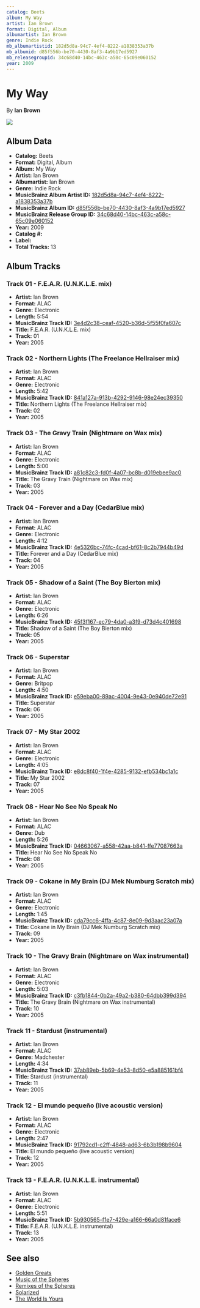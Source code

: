 ```yaml
---
catalog: Beets
album: My Way
artist: Ian Brown
format: Digital, Album
albumartist: Ian Brown
genre: Indie Rock
mb_albumartistid: 182d5d8a-94c7-4ef4-8222-a1838353a37b
mb_albumid: d85f556b-be70-4430-8af3-4a9b17ed5927
mb_releasegroupid: 34c68d40-14bc-463c-a58c-65c09e060152
year: 2009
---
```


# My Way

By **Ian Brown**

![](../../assets/beetscovers/Ian_Brown-My_Way.jpg)

## Album Data

- **Catalog:** Beets
- **Format:** Digital, Album
- **Album:** My Way
- **Artist:** Ian Brown
- **Albumartist:** Ian Brown
- **Genre:** Indie Rock
- **MusicBrainz Album Artist ID:** [182d5d8a-94c7-4ef4-8222-a1838353a37b](https://musicbrainz.org/artist/182d5d8a-94c7-4ef4-8222-a1838353a37b)
- **MusicBrainz Album ID:** [d85f556b-be70-4430-8af3-4a9b17ed5927](https://musicbrainz.org/release/d85f556b-be70-4430-8af3-4a9b17ed5927)
- **MusicBrainz Release Group ID:** [34c68d40-14bc-463c-a58c-65c09e060152](https://musicbrainz.org/release-group/34c68d40-14bc-463c-a58c-65c09e060152)
- **Year:** 2009
- **Catalog #:** 
- **Label:** 
- **Total Tracks:** 13

## Album Tracks

### Track 01 - F.E.A.R. (U.N.K.L.E. mix)

- **Artist:** Ian Brown
- **Format:** ALAC
- **Genre:** Electronic
- **Length:** 5:54
- **MusicBrainz Track ID:** [3e4d2c38-ceaf-4520-b36d-5f55f0fa607c](https://musicbrainz.org/recording/3e4d2c38-ceaf-4520-b36d-5f55f0fa607c)
- **Title:** F.E.A.R. (U.N.K.L.E. mix)
- **Track:** 01
- **Year:** 2005

### Track 02 - Northern Lights (The Freelance Hellraiser mix)

- **Artist:** Ian Brown
- **Format:** ALAC
- **Genre:** Electronic
- **Length:** 5:42
- **MusicBrainz Track ID:** [841a127a-913b-4292-9146-98e24ec39350](https://musicbrainz.org/recording/841a127a-913b-4292-9146-98e24ec39350)
- **Title:** Northern Lights (The Freelance Hellraiser mix)
- **Track:** 02
- **Year:** 2005

### Track 03 - The Gravy Train (Nightmare on Wax mix)

- **Artist:** Ian Brown
- **Format:** ALAC
- **Genre:** Electronic
- **Length:** 5:00
- **MusicBrainz Track ID:** [a81c82c3-fd0f-4a07-bc8b-d019ebee9ac0](https://musicbrainz.org/recording/a81c82c3-fd0f-4a07-bc8b-d019ebee9ac0)
- **Title:** The Gravy Train (Nightmare on Wax mix)
- **Track:** 03
- **Year:** 2005

### Track 04 - Forever and a Day (CedarBlue mix)

- **Artist:** Ian Brown
- **Format:** ALAC
- **Genre:** Electronic
- **Length:** 4:12
- **MusicBrainz Track ID:** [4e5326bc-74fc-4cad-bf61-8c2b7944b49d](https://musicbrainz.org/recording/4e5326bc-74fc-4cad-bf61-8c2b7944b49d)
- **Title:** Forever and a Day (CedarBlue mix)
- **Track:** 04
- **Year:** 2005

### Track 05 - Shadow of a Saint (The Boy Bierton mix)

- **Artist:** Ian Brown
- **Format:** ALAC
- **Genre:** Electronic
- **Length:** 6:26
- **MusicBrainz Track ID:** [45f3f167-ec79-4da0-a3f9-d73d4c401698](https://musicbrainz.org/recording/45f3f167-ec79-4da0-a3f9-d73d4c401698)
- **Title:** Shadow of a Saint (The Boy Bierton mix)
- **Track:** 05
- **Year:** 2005

### Track 06 - Superstar

- **Artist:** Ian Brown
- **Format:** ALAC
- **Genre:** Britpop
- **Length:** 4:50
- **MusicBrainz Track ID:** [e59eba00-89ac-4004-9e43-0e940de72e91](https://musicbrainz.org/recording/e59eba00-89ac-4004-9e43-0e940de72e91)
- **Title:** Superstar
- **Track:** 06
- **Year:** 2005

### Track 07 - My Star 2002

- **Artist:** Ian Brown
- **Format:** ALAC
- **Genre:** Electronic
- **Length:** 4:05
- **MusicBrainz Track ID:** [e8dc8f40-1f4e-4285-9132-efb534bc1a1c](https://musicbrainz.org/recording/e8dc8f40-1f4e-4285-9132-efb534bc1a1c)
- **Title:** My Star 2002
- **Track:** 07
- **Year:** 2005

### Track 08 - Hear No See No Speak No

- **Artist:** Ian Brown
- **Format:** ALAC
- **Genre:** Dub
- **Length:** 5:26
- **MusicBrainz Track ID:** [04663067-a558-42aa-b841-ffe77087663a](https://musicbrainz.org/recording/04663067-a558-42aa-b841-ffe77087663a)
- **Title:** Hear No See No Speak No
- **Track:** 08
- **Year:** 2005

### Track 09 - Cokane in My Brain (DJ Mek Numburg Scratch mix)

- **Artist:** Ian Brown
- **Format:** ALAC
- **Genre:** Electronic
- **Length:** 1:45
- **MusicBrainz Track ID:** [cda79cc6-4ffa-4c87-8e09-9d3aac23a07a](https://musicbrainz.org/recording/cda79cc6-4ffa-4c87-8e09-9d3aac23a07a)
- **Title:** Cokane in My Brain (DJ Mek Numburg Scratch mix)
- **Track:** 09
- **Year:** 2005

### Track 10 - The Gravy Brain (Nightmare on Wax instrumental)

- **Artist:** Ian Brown
- **Format:** ALAC
- **Genre:** Electronic
- **Length:** 5:03
- **MusicBrainz Track ID:** [c3fb1844-0b2a-49a2-b380-64dbb399d394](https://musicbrainz.org/recording/c3fb1844-0b2a-49a2-b380-64dbb399d394)
- **Title:** The Gravy Brain (Nightmare on Wax instrumental)
- **Track:** 10
- **Year:** 2005

### Track 11 - Stardust (instrumental)

- **Artist:** Ian Brown
- **Format:** ALAC
- **Genre:** Madchester
- **Length:** 4:34
- **MusicBrainz Track ID:** [37ab89eb-5b69-4e53-8d50-e5a885161bf4](https://musicbrainz.org/recording/37ab89eb-5b69-4e53-8d50-e5a885161bf4)
- **Title:** Stardust (instrumental)
- **Track:** 11
- **Year:** 2005

### Track 12 - El mundo pequeño (live acoustic version)

- **Artist:** Ian Brown
- **Format:** ALAC
- **Genre:** Electronic
- **Length:** 2:47
- **MusicBrainz Track ID:** [91792cd1-c2ff-4848-ad63-6b3b198b9604](https://musicbrainz.org/recording/91792cd1-c2ff-4848-ad63-6b3b198b9604)
- **Title:** El mundo pequeño (live acoustic version)
- **Track:** 12
- **Year:** 2005

### Track 13 - F.E.A.R. (U.N.K.L.E. instrumental)

- **Artist:** Ian Brown
- **Format:** ALAC
- **Genre:** Electronic
- **Length:** 5:51
- **MusicBrainz Track ID:** [5b930565-f1e7-429e-a166-66a0d81face6](https://musicbrainz.org/recording/5b930565-f1e7-429e-a166-66a0d81face6)
- **Title:** F.E.A.R. (U.N.K.L.E. instrumental)
- **Track:** 13
- **Year:** 2005


## See also

- [Golden Greats](Golden_Greats.md)
- [Music of the Spheres](Music_of_the_Spheres.md)
- [Remixes of the Spheres](Remixes_of_the_Spheres.md)
- [Solarized](Solarized.md)
- [The World Is Yours](The_World_Is_Yours.md)
